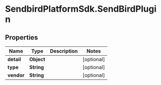 # SendbirdPlatformSdk.SendBirdPlugin

## Properties

Name | Type | Description | Notes
------------ | ------------- | ------------- | -------------
**detail** | **Object** |  | [optional] 
**type** | **String** |  | [optional] 
**vendor** | **String** |  | [optional] 


